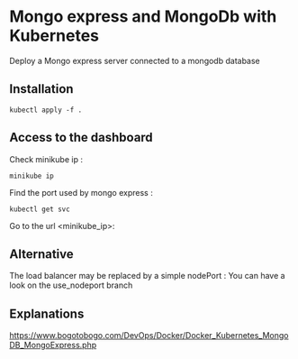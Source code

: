 # Mongo express and MongoDb with Kubernetes

Deploy a Mongo express server connected to a mongodb database

## Installation

```
kubectl apply -f .
```

## Access to the dashboard

Check minikube ip :
```
minikube ip
```

Find the port used by mongo express :
```
kubectl get svc
```

Go to the url <minikube_ip>:<mongo-express-port>

## Alternative

The load balancer may be replaced by a simple nodePort :
You can have a look on the use_nodeport branch

## Explanations


https://www.bogotobogo.com/DevOps/Docker/Docker_Kubernetes_MongoDB_MongoExpress.php